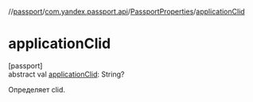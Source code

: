 //[passport](../../../index.md)/[com.yandex.passport.api](../index.md)/[PassportProperties](index.md)/[applicationClid](application-clid.md)

# applicationClid

[passport]\
abstract val [applicationClid](application-clid.md): String?

Определяет clid.
